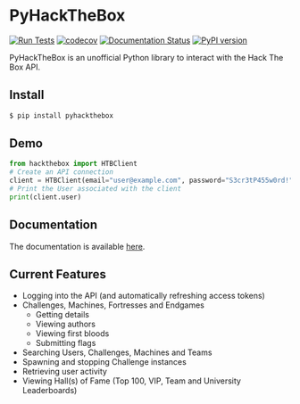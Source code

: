 # PyHackTheBox
[![Run Tests](https://github.com/clubby789/htb-api/actions/workflows/tests.yml/badge.svg?branch=master)](https://github.com/clubby789/htb-api/actions/workflows/tests.yml)
[![codecov](https://codecov.io/gh/clubby789/htb-api/branch/master/graph/badge.svg?token=NPoxQPqdyN)](https://codecov.io/gh/clubby789/htb-api)
[![Documentation Status](https://readthedocs.org/projects/pyhackthebox/badge/?version=latest)](https://pyhackthebox.readthedocs.io/en/latest/?badge=latest)
[![PyPI version](https://badge.fury.io/py/PyHackTheBox.svg)](https://badge.fury.io/py/PyHackTheBox)

PyHackTheBox is an unofficial Python library to interact with the Hack The Box API.


## Install
```bash
$ pip install pyhackthebox
```

## Demo
```py
from hackthebox import HTBClient
# Create an API connection
client = HTBClient(email="user@example.com", password="S3cr3tP455w0rd!")
# Print the User associated with the client
print(client.user)
```

## Documentation

The documentation is available [here](https://pyhackthebox.readthedocs.io/en/latest/).

## Current Features
- Logging into the API (and automatically refreshing access tokens)
- Challenges, Machines, Fortresses and Endgames
  * Getting details
  * Viewing authors
  * Viewing first bloods
  * Submitting flags 
- Searching Users, Challenges, Machines and Teams
- Spawning and stopping Challenge instances
- Retrieving user activity
- Viewing Hall(s) of Fame (Top 100, VIP, Team and University Leaderboards)
